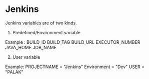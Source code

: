 # Jenkins
Jenkins variables are of two kinds.

1. Predefined/Environment variable

Example :
BUILD_ID
BUILD_TAG
BUILD_URL
EXECUTOR_NUMBER
JAVA_HOME
JOB_NAME

2. User variable

Example:
PROJECTNAME = "Jenkins"
Environment = "Dev"
USER = "PALAK"
